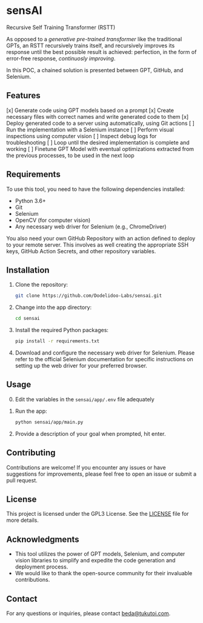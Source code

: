 # sensAI
Recursive Self Training Transformer (RSTT)

As opposed to a _generative pre-trained transformer_ like the traditional GPTs, an RSTT recursively trains itself, and recursively improves its response until the best possible result is achieved: perfection, in the form of error-free response, _continuosly improving_.

In this POC, a chained solution is presented between GPT, GitHub, and Selenium.

## Features

[x] Generate code using GPT models based on a prompt
[x] Create necessary files with correct names and write generated code to them
[x] Deploy generated code to a server using automatically, using Git actions
[ ] Run the implementation with a Selenium instance
[ ] Perform visual inspections using computer vision
[ ] Inspect debug logs for troubleshooting
[ ] Loop until the desired implementation is complete and working
[ ] Finetune GPT Model with eventual optimizations extracted from the previous processes, to be used in the next loop

## Requirements

To use this tool, you need to have the following dependencies installed:

- Python 3.6+
- Git
- Selenium
- OpenCV (for computer vision)
- Any necessary web driver for Selenium (e.g., ChromeDriver)

You also need your own GitHub Repository with an action defined to deploy to your remote server. This involves as well creating the appropriate SSH keys, GitHub Action Secrets, and other repository variables.

## Installation

1. Clone the repository:

   ```bash
   git clone https://github.com/Dodelidoo-Labs/sensai.git
   ```

2. Change into the app directory:

   ```bash
   cd sensai
   ```

3. Install the required Python packages:

   ```bash
   pip install -r requirements.txt
   ```

4. Download and configure the necessary web driver for Selenium. Please refer to the official Selenium documentation for specific instructions on setting up the web driver for your preferred browser.

## Usage

0. Edit the variables in the `sensai/app/.env` file adequately

1. Run the app:

   ```bash
   python sensai/app/main.py
   ```

2. Provide a description of your goal when prompted, hit enter.
   

## Contributing

Contributions are welcome! If you encounter any issues or have suggestions for improvements, please feel free to open an issue or submit a pull request.

## License

This project is licensed under the GPL3 License. See the [LICENSE](https://www.gnu.org/licenses/gpl-3.0.html) file for more details.

## Acknowledgments

- This tool utilizes the power of GPT models, Selenium, and computer vision libraries to simplify and expedite the code generation and deployment process.
- We would like to thank the open-source community for their invaluable contributions.

## Contact

For any questions or inquiries, please contact [beda@tukutoi.com](mailto:beda@tukutoi.com).